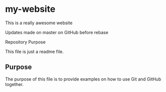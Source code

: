 # my-website

This is a really awesome website

Updates made on master on GitHub before rebase 

Repository Purpose 

This file is just a readme file.

## Purpose 

The purpose of this file is to provide examples 
on how to use Git and GitHub together.
